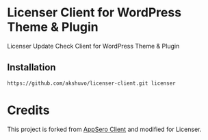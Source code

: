 # Licenser Client for WordPress Theme & Plugin
Licenser Update Check Client for WordPress Theme &amp; Plugin

## Installation
```
https://github.com/akshuvo/licenser-client.git licenser
```

# Credits
This project is forked from [AppSero Client](https://github.com/Appsero/client) and modified for Licenser.